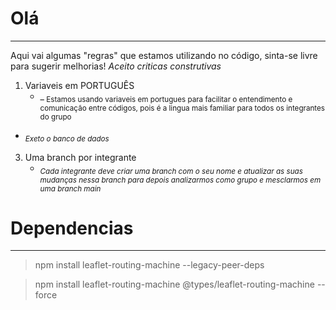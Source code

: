 # Olá
---
Aqui vai algumas "regras" que estamos utilizando no código, sinta-se livre para sugerir melhorias!
*_Aceito criticas construtivas_*
  1. Variaveis em PORTUGUÊS
     * _<sub>
Estamos usando variaveis em portugues para facilitar o entendimento e comunicação entre códigos, pois é a lingua mais familiar para todos os integrantes do grupo

   * _<sub>
Exeto o banco de dados
</sub>_

  3. Uma branch por integrante
     * _<sub>
Cada integrante deve criar uma branch com o seu nome e atualizar as suas mudanças nessa branch para depois analizarmos como grupo e mesclarmos em uma branch main
</sub>_ 

# Dependencias
---
   >npm install leaflet-routing-machine --legacy-peer-deps
   
   >npm install leaflet-routing-machine @types/leaflet-routing-machine --force

